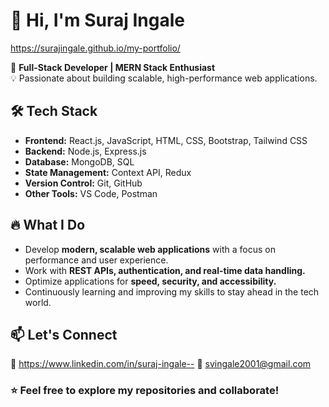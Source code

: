 # 👋 Hi, I'm Suraj Ingale  
 https://surajingale.github.io/my-portfolio/

🚀 **Full-Stack Developer | MERN Stack Enthusiast**  
💡 Passionate about building scalable, high-performance web applications.  

## 🛠️ Tech Stack  
- **Frontend:** React.js, JavaScript, HTML, CSS, Bootstrap, Tailwind CSS  
- **Backend:** Node.js, Express.js  
- **Database:** MongoDB, SQL  
- **State Management:** Context API, Redux  
- **Version Control:** Git, GitHub  
- **Other Tools:** VS Code, Postman  

## 🔥 What I Do  
- Develop **modern, scalable web applications** with a focus on performance and user experience.  
- Work with **REST APIs, authentication, and real-time data handling.**  
- Optimize applications for **speed, security, and accessibility.**  
- Continuously learning and improving my skills to stay ahead in the tech world.  

## 📫 Let's Connect  
🔗 https://www.linkedin.com/in/suraj-ingale-- 📧 svingale2001@gmail.com  

### ⭐ **Feel free to explore my repositories and collaborate!**  

